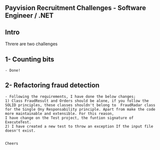 ## Payvision Recruitment Challenges - Software Engineer / .NET

## Intro
Threre are two challenges
  


## 1- Counting bits

	- Done!

## 2- Refactoring fraud detection

	- Following the requirements, I have done the below changes;
	1) Class FraudResult and Orders should be alone, if you follow the SOLID principles, these classes shouldn't belong to  FraudRadar class for the Single Ony Responsability principle. Apart from make the code more maintainable and extensible. For this reason, 
	I have change on the Test project, the funtion signature of ExecuteTest. 
	2) I have created a new test to throw an exception If the input file doesn't exist. 
	
	
	Cheers





